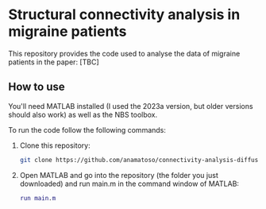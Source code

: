 # Structural connectivity analysis in migraine patients

This repository provides the code used to analyse the data of migraine patients in the paper: [TBC]

## How to use 
You'll need MATLAB installed (I used the 2023a version, but older versions should  also work) as well as the NBS toolbox.

To run the code follow the following commands:
1) Clone this repository:
    ```bash
    git clone https://github.com/anamatoso/connectivity-analysis-diffusion
    ```
2) Open MATLAB and go into the repository (the folder you just downloaded) and run main.m in the command window of MATLAB:
    ```MATLAB
    run main.m
    ```
